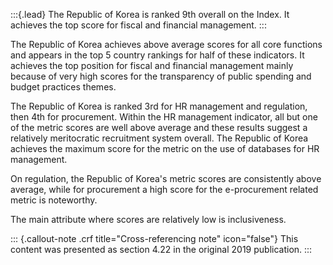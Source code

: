 :::{.lead}
The Republic of Korea is ranked 9th overall on the Index. It achieves the top
score for fiscal and financial management.
:::

The Republic of Korea achieves above average scores for all core functions and
appears in the top 5 country rankings for half of these indicators. It achieves
the top position for fiscal and financial management mainly because of very
high scores for the transparency of public spending and budget practices themes.

The Republic of Korea is ranked 3rd for HR management and regulation, then 4th
for procurement. Within the HR management indicator, all but one of the metric
scores are well above average and these results suggest a relatively
meritocratic recruitment system overall. The Republic of Korea achieves the
maximum score for the metric on the use of databases for HR management.

On regulation, the Republic of Korea's metric scores are consistently above
average, while for procurement a high score for the e-procurement related
metric is noteworthy.

The main attribute where scores are relatively low is inclusiveness.

::: {.callout-note .crf title="Cross-referencing note" icon="false"}
This content was presented as section 4.22 in the original 2019 publication.
:::

